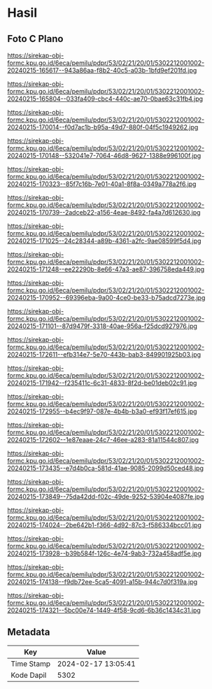 # Hasil

## Foto C Plano

https://sirekap-obj-formc.kpu.go.id/6eca/pemilu/pdpr/53/02/21/20/01/5302212001002-20240215-165617--943a86aa-f8b2-40c5-a03b-1bfd9ef201fd.jpg

https://sirekap-obj-formc.kpu.go.id/6eca/pemilu/pdpr/53/02/21/20/01/5302212001002-20240215-165804--033fa409-cbc4-440c-ae70-0bae63c31fb4.jpg

https://sirekap-obj-formc.kpu.go.id/6eca/pemilu/pdpr/53/02/21/20/01/5302212001002-20240215-170014--f0d7ac1b-b95a-49d7-880f-04f5c1949262.jpg

https://sirekap-obj-formc.kpu.go.id/6eca/pemilu/pdpr/53/02/21/20/01/5302212001002-20240215-170148--532041e7-7064-46d8-9627-1388e996100f.jpg

https://sirekap-obj-formc.kpu.go.id/6eca/pemilu/pdpr/53/02/21/20/01/5302212001002-20240215-170323--85f7c16b-7e01-40a1-8f8a-0349a778a2f6.jpg

https://sirekap-obj-formc.kpu.go.id/6eca/pemilu/pdpr/53/02/21/20/01/5302212001002-20240215-170739--2adceb22-a156-4eae-8492-fa4a7d612630.jpg

https://sirekap-obj-formc.kpu.go.id/6eca/pemilu/pdpr/53/02/21/20/01/5302212001002-20240215-171025--24c28344-a89b-4361-a2fc-9ae08599f5d4.jpg

https://sirekap-obj-formc.kpu.go.id/6eca/pemilu/pdpr/53/02/21/20/01/5302212001002-20240215-171248--ee22290b-8e66-47a3-ae87-396758eda449.jpg

https://sirekap-obj-formc.kpu.go.id/6eca/pemilu/pdpr/53/02/21/20/01/5302212001002-20240215-170952--69396eba-9a00-4ce0-be33-b75adcd7273e.jpg

https://sirekap-obj-formc.kpu.go.id/6eca/pemilu/pdpr/53/02/21/20/01/5302212001002-20240215-171101--87d9479f-3318-40ae-956a-f25dcd927976.jpg

https://sirekap-obj-formc.kpu.go.id/6eca/pemilu/pdpr/53/02/21/20/01/5302212001002-20240215-172611--efb314e7-5e70-443b-bab3-849901925b03.jpg

https://sirekap-obj-formc.kpu.go.id/6eca/pemilu/pdpr/53/02/21/20/01/5302212001002-20240215-171942--f235411c-6c31-4833-8f2d-be01deb02c91.jpg

https://sirekap-obj-formc.kpu.go.id/6eca/pemilu/pdpr/53/02/21/20/01/5302212001002-20240215-172955--b4ec9f97-087e-4b4b-b3a0-ef93f17ef615.jpg

https://sirekap-obj-formc.kpu.go.id/6eca/pemilu/pdpr/53/02/21/20/01/5302212001002-20240215-172602--1e87eaae-24c7-46ee-a283-81a11544c807.jpg

https://sirekap-obj-formc.kpu.go.id/6eca/pemilu/pdpr/53/02/21/20/01/5302212001002-20240215-173435--e7d4b0ca-581d-41ae-9085-2099d50ced48.jpg

https://sirekap-obj-formc.kpu.go.id/6eca/pemilu/pdpr/53/02/21/20/01/5302212001002-20240215-173849--75da42dd-f02c-49de-9252-53904e4087fe.jpg

https://sirekap-obj-formc.kpu.go.id/6eca/pemilu/pdpr/53/02/21/20/01/5302212001002-20240215-174024--2be642b1-f366-4d92-87c3-f586334bcc01.jpg

https://sirekap-obj-formc.kpu.go.id/6eca/pemilu/pdpr/53/02/21/20/01/5302212001002-20240215-173928--b39b584f-126c-4e74-9ab3-732a458adf5e.jpg

https://sirekap-obj-formc.kpu.go.id/6eca/pemilu/pdpr/53/02/21/20/01/5302212001002-20240215-174138--f9db72ee-5ca5-4091-a15b-944c7d0f319a.jpg

https://sirekap-obj-formc.kpu.go.id/6eca/pemilu/pdpr/53/02/21/20/01/5302212001002-20240215-174321--5bc00e74-1449-4f58-9cd6-6b36c1434c31.jpg


## Metadata

| Key        | Value               |
| ---------- | ------------------- |
| Time Stamp | 2024-02-17 13:05:41 |
| Kode Dapil | 5302                |



